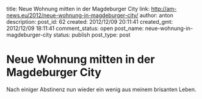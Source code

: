title: Neue Wohnung mitten in der Magdeburger City
link: http://am-news.eu/2012/neue-wohnung-in-magdeburger-city/
author: anton
description: 
post_id: 62
created: 2012/12/09 20:11:41
created_gmt: 2012/12/09 18:11:41
comment_status: open
post_name: neue-wohnung-in-magdeburger-city
status: publish
post_type: post

# Neue Wohnung mitten in der Magdeburger City

Nach einiger Abstinenz nun wieder ein wenig aus meinem brisanten Leben.